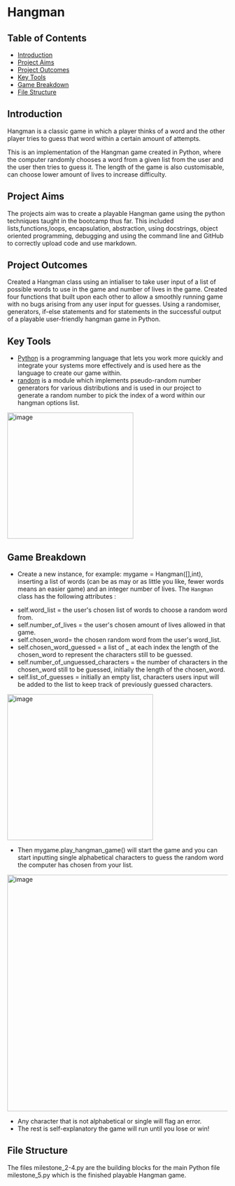 # Hangman

## Table of Contents

- [Introduction](#brief)
- [Project Aims](#aim)
- [Project Outcomes](#outcome)
- [Key Tools](#tools)
- [Game Breakdown](#instructions)
- [File Structure](#structure)

<a id="intro"></a>
## Introduction

Hangman is a classic game in which a player thinks of a word and the other player tries to guess that word within a certain amount of attempts.

This is an implementation of the Hangman game created in Python, where the computer randomly chooses a word from a given list from the user and the user then tries to guess it. The length of the game is also customisable, can choose lower amount of lives to increase difficulty.

<a id="aim"></a>
## Project Aims

The projects aim was to create a playable Hangman game using the python techniques taught in the bootcamp thus far. This included lists,functions,loops, encapsulation, abstraction, using docstrings, object oriented programming, debugging and using the command line and GitHub to correctly upload code and use markdown.

## Project Outcomes

Created a Hangman class using an intialiser to take user input of a list of possible words to use in the game and number of lives in the game. Created four functions that built upon each other to allow a smoothly running game with no bugs arising from any user input for guesses. Using a randomiser, generators, if-else statements and for statements in the successful output of a playable user-friendly hangman game in Python.

<a id="tools"></a>
## Key Tools

* [Python](https://wiki.python.org/moin/BeginnersGuide/Programmers) is a programming language that lets you work more quickly and integrate your systems more effectively and is used here as the language to create our game within.
* [random](https://docs.python.org/3/library/random.html) is a module which implements pseudo-random number generators for various distributions and is used in our project to generate a random number to pick the index of a word within our hangman options list.
<img width="288" alt="image" src="https://github.com/jbell22j/hangman/assets/141024595/5a9eb69e-0b85-4034-9b8e-2ef36094a222">


<a id="instructions"></a>
## Game Breakdown

- Create a new instance, for example: mygame = Hangman([],int), inserting a list of words (can be as may or as little you like, fewer words means an easier game) and an integer number of lives. The `Hangman` class has the following attributes :
* self.word_list = the user's chosen list of words to choose a random word from.
* self.number_of_lives = the user's chosen amount of lives allowed in that game.
* self.chosen_word= the chosen random word from the user's word_list.
* self.chosen_word_guessed = a list of _ at each index the length of the chosen_word to represent the characters still to be guessed.
* self.number_of_unguessed_characters = the number of characters in the chosen_word still to be guessed, initially the length of the chosen_word.
* self.list_of_guesses = initially an empty list, characters users input will be added to the list to keep track of previously guessed characters.


<img width="333" alt="image" src="https://github.com/jbell22j/hangman/assets/141024595/1d427a05-f3a9-4cb8-807d-5742914561f1">

- Then mygame.play_hangman_game() will start the game and you can start inputting single alphabetical characters to guess the random word the computer has chosen from your list.

<img width="540" alt="image" src="https://github.com/jbell22j/hangman/assets/141024595/59bcaad8-d89a-4666-a195-761a92f6c042">

- Any character that is not alphabetical or single will flag an error.
- The rest is self-explanatory the game will run until you lose or win!

<a id="structure"></a>
## File Structure

The files milestone_2-4.py are the building blocks for the main Python file milestone_5.py which is the finished playable Hangman game.

